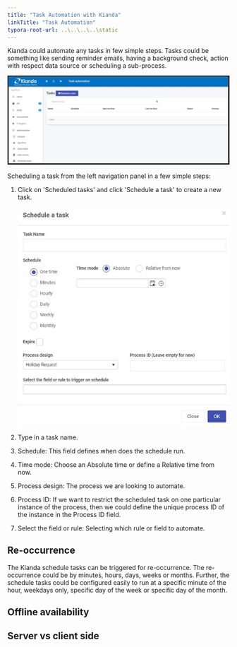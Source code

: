 ```yaml
---
title: "Task Automation with Kianda"
linkTitle: "Task Automation"
typora-root-url: ..\..\..\..\static
---
```


Kianda could automate any tasks in few simple steps. Tasks could be something like sending reminder emails, having a background check, action with respect data source or scheduling a sub-process. 

![Scheduled tasks list](/images/kianda-schedule-tasks.JPG)

Scheduling a task from the left navigation panel in a few simple steps:

1. Click on 'Scheduled tasks' and click 'Schedule a task' to create a new task.

   ![Scheduled task settings](/images/kianda-schedule-new-task.JPG)

2. Type in a task name.

3. Schedule: This field defines when does the schedule run.

4. Time mode: Choose an Absolute time or define a Relative time from now.

5. Process design: The process we are looking to automate.

6. Process ID: If we want to restrict the scheduled task on one particular instance of the process, then we could define the unique process ID of the instance in the Process ID field.

7. Select the field or rule: Selecting which rule or field to automate.

## Re-occurrence

The Kianda schedule tasks can be triggered for re-occurrence. The re-occurrence could be by minutes, hours, days, weeks or months. Further, the schedule tasks could be configured easily to run at a specific minute of the hour, weekdays only, specific day of the week or specific day of the month.

## Offline availability



## Server vs client side

